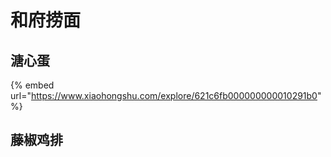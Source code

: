 # 和府捞面

## 溏心蛋

{% embed url="https://www.xiaohongshu.com/explore/621c6fb000000000010291b0" %}

## 藤椒鸡排

